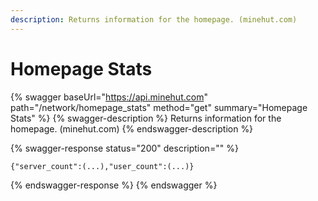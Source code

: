 ```yaml
---
description: Returns information for the homepage. (minehut.com)
---
```


# Homepage Stats

{% swagger baseUrl="https://api.minehut.com" path="/network/homepage_stats" method="get" summary="Homepage Stats" %}
{% swagger-description %}
Returns information for the homepage. (minehut.com)
{% endswagger-description %}

{% swagger-response status="200" description="" %}
```
{"server_count":(...),"user_count":(...)}
```
{% endswagger-response %}
{% endswagger %}
